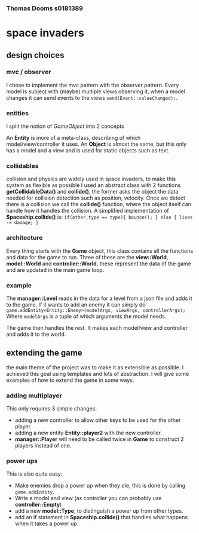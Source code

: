 ### Thomas Dooms s0181389

# space invaders

## design choices
### mvc / observer
I chose to implement the mvc pattern with the observer pattern. Every model is subject with (maybe) multiple views observing it, when a model changes it can send events to the views `send(Event::valueChanged);`. 

### entities
I split the notion of *GameObject* into 2 concepts

An **Entity** is more of a meta-class, describing of which model/view/controller it uses.
An  **Object** is almost the same, but this only has a model and a view and is used for static objects such as text.

### collidables
collision and physics are widely used in space invaders, to make this system as flexible as possible I used an abstract class with 2 functions **getCollidableData()** and **collide()**, the former asks the object the data needed for collision detection such as position, velocity. Once we detect there is a collision we call the **collide()** function, where the object itself can handle how it handles the collision. A simplified implementation of **Spaceship.collide()** is: `if(other.type == type){ bounce(); } else { lives -= damage; }`

### architecture
Every thing starts with the **Game** object, this class contains all the functions and data for the game to run. Three of these are the **view::World**, **model::World** and **controller::World**, these represent the data of the game and are updated in the main game loop.

### example
The **manager::Level** reads in the data for a level from a json file and adds it to the game. If it wants to add an enemy it can simply do `game.addEntity<Entity::Enemy>(modelArgs, viewArgs, controllerArgs);` Where `modelArgs` is a tuple of which arguments the model needs.

The game then handles the rest. It makes each model/view and controller and adds it to the world.

## extending the game
the main theme of the project was to make it as extensible as possible. I achieved this goal using templates and lots of abstraction. I will give some examples of how to extend the game in some ways.

### adding multiplayer
This only requires 3 simple changes:
- adding a new controller to allow other keys to be used for the other player.
- adding a new entity **Entity::player2** with the new controller.
- **manager::Player** will need to be called twice in **Game** to construct 2 players instead of one.

### power ups
This is also quite easy:
- Make enemies drop a power up when they die, this is done by calling `game.addEntity`.
- Write a model and view (as controller you can probably use **controller::Empty**)
- add a new **model::Type**, to distinguish a power up from other types.
- add an if statement in **Spaceship.collide()** that handles what happens when it takes a power up.
